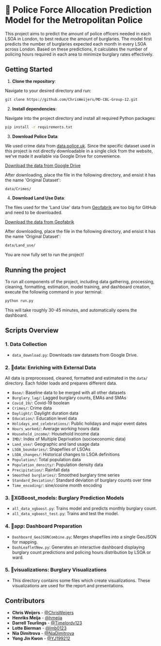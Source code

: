 # 🚓 Police Force Allocation Prediction Model for the Metropolitan Police

This project aims to predict the amount of police officers needed in each LSOA in London, to best reduce the amount of burglaries. The model first predicts the number of burglaries expected each month in every LSOA across London. Based on these predictions, it calculates the number of policing hours required in each area to minimize burglary rates effectively.


## Getting Started

1. **Clone the repository**:

Navigate to your desired directory and run:
```bash
git clone https://github.com/ChrisWeijers/MD-CBL-Group-12.git
```
2. **Install dependencies**:

Navigate into the project directory and install all required Python packages:
```bash
pip install -r requirements.txt
```
3. **Download Police Data**:

We used crime data from [data.police.uk](https://data.police.uk). Since the specific dataset used in this project is not directly downloadable in a single click from the website, we've made it available via Google Drive for convenience. 

[Download the data from Google Drive](https://drive.google.com/drive/folders/1_W5TvYWFbiOBpO7Yk_TZkhqYYyT6Q00b?usp=share_link) 

After downloading, place the file in the following directory, and ensist it has the name 'Original Dataset':
```bash
data/Crimes/
```
4. **Download Land Use Data**:

The files used for the 'Land Use' data from [Geofabrik](https://download.geofabrik.de/europe/united-kingdom/england/greater-london.html) are too big for GitHub and need to be downloaded.

[Download the data from Geofabrik](https://download.geofabrik.de/europe/united-kingdom/england/greater-london-latest-free.shp.zip) 

After downloading, place the file in the following directory, and ensist it has the name 'Original Dataset':
```bash
data/Land_use/
```
You are now fully set to run the project!
## Running the project

To run all components of the project, including data gathering, processing, cleaning, formatting, estimation, model training, and dashboard creation, execute the following command in your terminal:
```bash
python run.py
```
This will take roughly 30-45 minutes, and automatically opens the dashboard. 

## Scripts Overview

### 1. Data Collection
- `data_download.py`: Downloads raw datasets from Google Drive.

### 2. 📁data: Enriching with External Data
All data is preprocessed, cleaned, formatted and estimated in the `data/` directory. Each folder loads and prepares different data. 

- `Base/`: Baseline data to be merged with all other datasets
- `Burglary_lag/`: Lagged burglary counts, EMAs and SMAs
- `Covid_19/`: Covid-19 boolean
- `Crimes/`: Crime data
- `Daylight/`: Daylight duration data
- `Education/`: Education level data
- `Holidays_and_celebrations/`: Public holidays and major event dates
- `Hours_worked/`: Average working hours data
- `Household_income/`: Household income data
- `IMD/`: Index of Multiple Deprivation (socioeconomic data)
- `Land_use/`: Geographic and land usage data
- `LSOA_boundaries/`: Shapefiles of LSOAs
- `LSOA_changes/`: Historical changes to LSOA definitions
- `Population/`: Total population data
- `Population_density/`: Population density data
- `Precipitation/`: Rainfall data
- `Smoothed burglaries/`: Smoothed burglary time series
- `Standard_Deviation/`: Standard deviation of burglary counts over time
- `Time_encoding/`: sine/cosine month encoding

### 3. 📁XGBoost_models: Burglary Prediction Models
- `all_data_xgboost.py`: Trains model and predicts monthly burglary count.
- `all_data_xgboost_test.py`: Trains and test the model.

### 4. 📁app: Dashboard Preparation
- `Dashboard_GeoJSONCombine.py`: Merges shapefiles into a single GeoJSON for mapping.
- `DashLeafletNew.py`: Generates an interactive dashboard displaying burglary count predictions and policing hours distribution by LSOA or ward.

### 5. 📁visualizations: Burglary Visualizations
- This directory contains some files which create visualizations. These visualizations are used for the report and presentations. 

## Contributors
- **Chris Weijers** - [@ChrisWeijers](https://github.com/ChrisWeijers)
- **Henriks Meija** - [@hmeija](https://github.com/hmeija)
- **Darrell Teurlings** - [@Timelordv123](https://github.com/Timelordv123)
- **Lotte Bierman** - [@lmb0123](https://github.com/lmb0123)
- **Nia Dimitrova** - [@NiaDimitrova](https://github.com/NiaDimitrova)
- **Yong Jin Kwon** - [@YJ199212](https://github.com/YJ199212)
